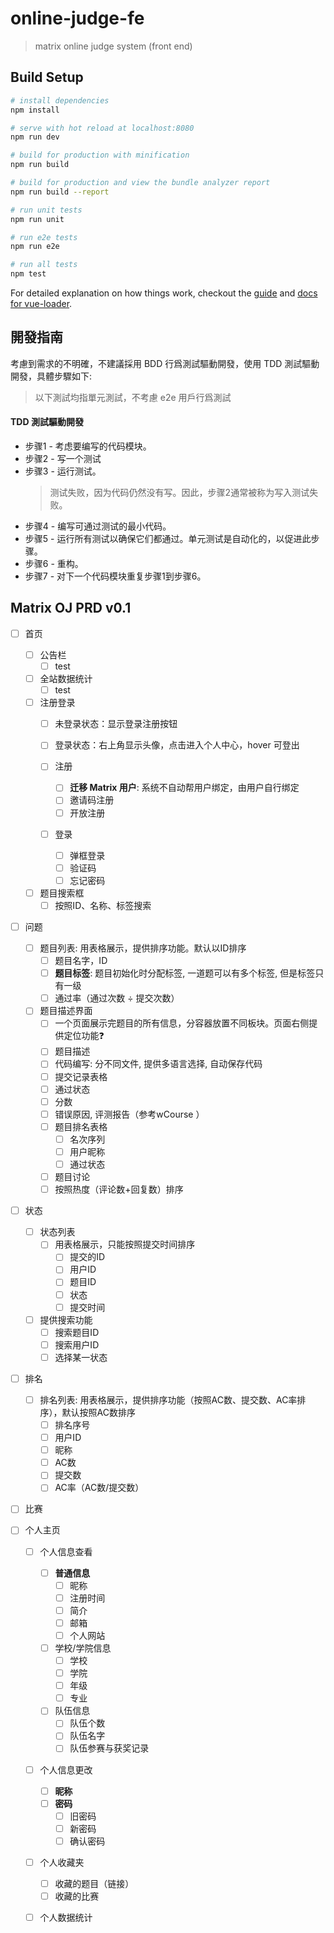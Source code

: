 # online-judge-fe

> matrix online judge system (front end)

## Build Setup

``` bash
# install dependencies
npm install

# serve with hot reload at localhost:8080
npm run dev

# build for production with minification
npm run build

# build for production and view the bundle analyzer report
npm run build --report

# run unit tests
npm run unit

# run e2e tests
npm run e2e

# run all tests
npm test
```

For detailed explanation on how things work, checkout the [guide](http://vuejs-templates.github.io/webpack/) and [docs for vue-loader](http://vuejs.github.io/vue-loader).

## 開發指南

考慮到需求的不明確，不建議採用 BDD 行爲測試驅動開發，使用 TDD 測試驅動開發，具體步驟如下:
> 以下測試均指單元測試，不考慮 e2e 用戶行爲測試

#### TDD 測試驅動開發

- 步骤1 - 考虑要编写的代码模块。
- 步骤2 - 写一个测试
- 步骤3 - 运行测试。
  > 测试失败，因为代码仍然没有写。因此，步骤2通常被称为写入测试失败。
- 步骤4 - 编写可通过测试的最小代码。
- 步骤5 - 运行所有测试以确保它们都通过。单元测试是自动化的，以促进此步骤。
- 步骤6 - 重构。
- 步骤7 - 对下一个代码模块重复步骤1到步骤6。

## Matrix OJ PRD v0.1

- [ ] 首页
  - [ ] 公告栏  
    - [ ] test  
  - [ ] 全站数据统计 
    - [ ] test
  - [ ] 注册登录
    - [ ] 未登录状态：显示登录注册按钮
    - [ ] 登录状态：右上角显示头像，点击进入个人中心，hover 可登出

    - [ ] 注册
      - [ ] **迁移 Matrix 用户**: 系统不自动帮用户绑定，由用户自行绑定
      - [ ] 邀请码注册
      - [ ] 开放注册
    - [ ] 登录
      - [ ] 弹框登录
      - [ ] 验证码
      - [ ] 忘记密码
  - [ ] 题目搜索框
      - [ ] 按照ID、名称、标签搜索

- [ ] 问题
  - [ ] 题目列表: 用表格展示，提供排序功能。默认以ID排序
    - [ ] 题目名字，ID
    - [ ] **题目标签**: 题目初始化时分配标签, 一道题可以有多个标签, 但是标签只有一级
    - [ ] 通过率（通过次数 ÷ 提交次数）

  - [ ] 题目描述界面
    - [ ] 一个页面展示完题目的所有信息，分容器放置不同板块。页面右侧提供定位功能❓
    - [ ] 题目描述
    - [ ] 代码编写: 分不同文件, 提供多语言选择, 自动保存代码
    - [ ] 提交记录表格
    - [ ] 通过状态
    - [ ] 分数
    - [ ] 错误原因, 评测报告（参考wCourse ）
    - [ ] 题目排名表格
      - [ ] 名次序列
      - [ ] 用户昵称
      - [ ] 通过状态
    - [ ] 题目讨论
    - [ ] 按照热度（评论数+回复数）排序

- [ ] 状态
  - [ ] 状态列表
    - [ ] 用表格展示，只能按照提交时间排序
      - [ ] 提交的ID
      - [ ] 用户ID
      - [ ] 题目ID
      - [ ] 状态
      - [ ] 提交时间
  - [ ] 提供搜索功能
    - [ ] 搜索题目ID
    - [ ] 搜索用户ID
    - [ ] 选择某一状态

- [ ] 排名
  - [ ] 排名列表: 用表格展示，提供排序功能（按照AC数、提交数、AC率排序），默认按照AC数排序
    - [ ] 排名序号
    - [ ] 用户ID
    - [ ] 昵称
    - [ ] AC数
    - [ ] 提交数
    - [ ] AC率（AC数/提交数）

- [ ] 比赛

- [ ] 个人主页
  - [ ] 个人信息查看
    - [ ] **普通信息**
      - [ ] 昵称
      - [ ] 注册时间
      - [ ] 简介
      - [ ] 邮箱
      - [ ] 个人网站
    - [ ] 学校/学院信息
      - [ ] 学校
      - [ ] 学院
      - [ ] 年级
      - [ ] 专业
    - [ ] 队伍信息
      - [ ] 队伍个数
      - [ ] 队伍名字
      - [ ] 队伍参赛与获奖记录
  - [ ] 个人信息更改
    - [ ] **昵称**
    - [ ] **密码**
      - [ ] 旧密码
      - [ ] 新密码
      - [ ] 确认密码
  - [ ] 个人收藏夹
    - [ ] 收藏的题目（链接）
    - [ ] 收藏的比赛
  - [ ] 个人数据统计
 

